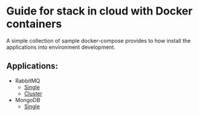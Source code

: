 # Guide for stack in cloud with Docker containers

A simple collection of sample docker-compose provides to how install the applications into environment development.

## Applications:

- RabbitMQ
  - [Single](https://github.com/danielcsrs/stack-cloud-docker/tree/master/rabbitmq/single)
  - [Cluster](https://github.com/danielcsrs/stack-cloud-docker/tree/master/rabbitmq/cluster)
- MongoDB
  - [Single](https://github.com/danielcsrs/stack-cloud-docker/tree/master/mongodb/single)
